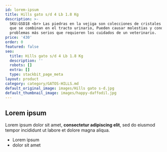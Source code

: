 ```yaml
---
id: lorem-ipsum
title: Hills gato s/d 4 Lb 1.8 Kg
description: >-
  SKU:GSD18 <br> Las piedras en la vejiga son colecciones de cristales minerales
  que se combinan en el tracto urinario, Pueden causar molestias y conducir a
  problemas más serios que requieren los cuidados de un veterinario.
price: '430'
order: 0
featured: false
seo:
  title: Hills gato s/d 4 Lb 1.8 Kg
  description: ''
  robots: []
  extra: []
  type: stackbit_page_meta
layout: product
category: category/GATOS-HILLS.md
default_original_image: images/Hills gato s-d.jpg
default_thumbnail_image: images/happy-daffodil.jpg
---
```

## Lorem ipsum

Lorem ipsum dolor sit amet, **consectetur adipiscing elit**, sed do eiusmod tempor incididunt ut labore et dolore magna aliqua.

- Lorem ipsum
- dolor sit amet